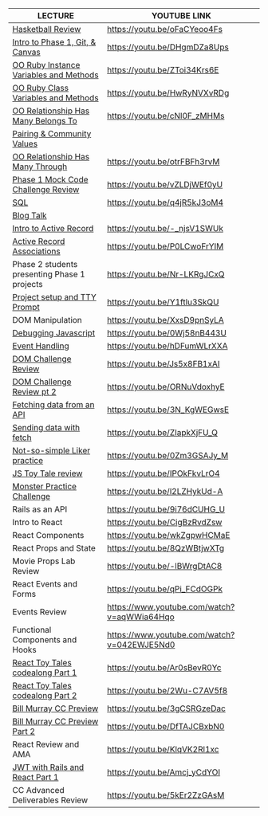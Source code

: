 | LECTURE	| YOUTUBE LINK |
| --- | --- | 
| [Hasketball Review](https://github.com/learn-co-students/chicago-se-031521/tree/main/01-hashketball-review)	| https://youtu.be/oFaCYeoo4Fs | 
| [Intro to Phase 1, Git, & Canvas](https://docs.google.com/presentation/d/18T2q7RuK9sZWOJRqZqdjJG5HEB6cbcw5PLuk3vjrM5E/edit#slide=id.gaae5c8de94_0_13)	| https://youtu.be/DHgmDZa8Ups | 
| [OO Ruby Instance Variables and Methods](https://github.com/learn-co-students/chicago-se-031521/tree/main/02-oo-ruby-instance-methods-and-variables)	| https://youtu.be/ZToi34Krs6E | 
| [OO Ruby Class Variables and Methods](https://github.com/learn-co-students/chicago-se-031521/tree/main/03-self-class-variables-and-methods)	| https://youtu.be/HwRyNVXvRDg | 
| [OO Relationship Has Many Belongs To](https://github.com/learn-co-students/chicago-se-031521/tree/main/04-oo-relationship-has-many-belongs-to)	| https://youtu.be/cNl0F_zMHMs | 
| [Pairing & Community Values](https://docs.google.com/presentation/d/1YIHdBeTyorx19bYgtRe831KcK2Z09ONfPefNs0TQGfo/edit#slide=id.g343a5fe4b5_0_50)	| | 
| [OO Relationship Has Many Through](https://github.com/learn-co-students/chicago-se-031521/tree/main/05-oo-relationship-has-many-to-many)	| https://youtu.be/otrFBFh3rvM | 
| [Phase 1 Mock Code Challenge Review](https://github.com/learn-co-students/chicago-se-031521/tree/main/06-phase-1-mock-code-challenge)	| https://youtu.be/vZLDjWEf0yU | 
| [SQL](https://github.com/learn-co-students/chicago-se-031521/tree/main/07-sql) | 	https://youtu.be/q4jR5kJ3oM4 | 
| [Blog Talk](https://docs.google.com/document/d/1Yd9XCLe4PAvXBF6cfdXa0lnSgL7SQRc1LCHmfY5Mb0M/edit#)	|   | 
| [Intro to Active Record](https://github.com/learn-co-students/chicago-se-031521/tree/main/08-intro-to-active-record)	| https://youtu.be/-_njsV1SWUk | 
| [Active Record Associations](https://github.com/learn-co-students/chicago-se-031521/tree/main/09-active-record-associations)	| https://youtu.be/P0LCwoFrYIM | 
| Phase 2 students presenting Phase 1 projects | https://youtu.be/Nr-LKRgJCxQ | 
| [Project setup and TTY Prompt](https://github.com/learn-co-students/chicago-se-031521/tree/main/10-tty-prompt)	| https://youtu.be/Y1ftlu3SkQU | 
| DOM Manipulation | https://youtu.be/XxsD9pnSyLA | 
| [Debugging Javascript](https://github.com/learn-co-students/chicago-se-031521/tree/main/19-debugging-javascript) | https://youtu.be/0Wj58nB443U |
| [Event Handling](https://github.com/learn-co-students/chicago-se-031521/tree/main/20-event-handling) | https://youtu.be/hDFumWLrXXA |
| [DOM Challenge Review](https://github.com/learn-co-students/chicago-se-031521/tree/main/21-DOM-Challenge-review) | https://youtu.be/Js5x8FB1xAI |
| [DOM Challenge Review pt 2](https://github.com/learn-co-students/chicago-se-031521/tree/main/22-DOM-Challenge-review-pt2) | https://youtu.be/ORNuVdoxhyE |
| [Fetching data from an API](https://github.com/learn-co-students/chicago-se-031521/tree/main/23-fetch-intro) | https://youtu.be/3N_KgWEGwsE |
| [Sending data with fetch](https://github.com/learn-co-students/chicago-se-031521/tree/main/24-sending-data-with-fetch) | https://youtu.be/ZIapkXjFU_Q |
| [Not-so-simple Liker practice](https://github.com/learn-co-students/chicago-se-031521/tree/main/25-complicated-liker) | https://youtu.be/0Zm3GSAJy_M |
| [JS Toy Tale review](https://github.com/learn-co-students/chicago-se-031521/tree/main/26-toy-tale-review) | https://youtu.be/IPOkFkvLrO4 |
| [Monster Practice Challenge](https://github.com/learn-co-students/chicago-se-031521/tree/main/27-monster-practice-challenge) | https://youtu.be/l2LZHykUd-A |
| Rails as an API | https://youtu.be/9i76dCUHG_U |
| Intro to React | https://youtu.be/CigBzRvdZsw |
| React Components | https://youtu.be/wkZgpwHCMaE |
| React Props and State | https://youtu.be/8QzWBtjwXTg |
| Movie Props Lab Review | https://youtu.be/-lBWrgDtAC8 |
| React Events and Forms | https://youtu.be/qPi_FCdOGPk |
| Events Review | https://www.youtube.com/watch?v=aqWWia64Hqo | 
| Functional Components and Hooks | https://www.youtube.com/watch?v=042EWJE5Nd0 |
| [React Toy Tales codealong Part 1](https://github.com/marcmajcher/react-toy-tales-031521/tree/part1) | https://youtu.be/Ar0sBevR0Yc | 
| [React Toy Tales codealong Part 2](https://github.com/marcmajcher/react-toy-tales-031521/tree/part2) | https://youtu.be/2Wu-C7AV5f8 |
| [Bill Murray CC Preview](https://github.com/marcmajcher/cast-bill-murrays/tree/031521-part1) | https://youtu.be/3gCSRGzeDac |
| [Bill Murray CC Preview Part 2](https://github.com/marcmajcher/cast-bill-murrays/tree/031521-part2) | https://youtu.be/DfTAJCBxbN0 |
| React Review and AMA | https://youtu.be/KlqVK2Rl1xc |
| [JWT with Rails and React Part 1](https://github.com/marcmajcher/031521-JWT-rails-react-auth) | https://youtu.be/Amcj_yCdYOI |
| CC Advanced Deliverables Review | https://youtu.be/5kEr2ZzGAsM |
